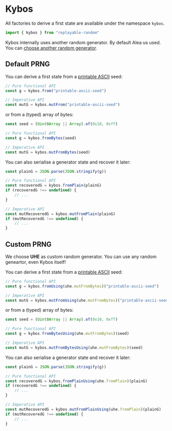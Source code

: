 
# Kybos

All factories to derive a first state are available under the namespace `kybos`.

```js
import { kybos } from "replayable-random"
```

Kybos internally uses another random generator.
By default Alea us used.
You can [choose another random generator](#custom-prng).

## Default PRNG

You can derive a first state from a [printable ASCII][printable-ascii] seed:

```js
// Pure functional API
const g = kybos.from("printable-ascii-seed")

// Imperative API
const mutG = kybos.mutFrom("printable-ascii-seed")
```

or from a (typed) array of bytes:
```js
const seed = (Uint8Array || Array).of(0x10, 0xff)

// Pure functional API
const g = kybos.fromBytes(seed)

// Imperative API
const mutG = kybos.mutFromBytes(seed)
```

You can also serialise a generator state and recover it later:

```js
const plainG = JSON.parse(JSON.stringify(g))

// Pure functional API
const recoveredG = kybos.fromPlain(plainG)
if (recoveredG !== undefined) {
    // ...
}

// Imperative API
const mutRecoveredG = kybos.mutFromPlain(plainG)
if (mutRecoveredG !== undefined) {
    // ...
}
```

## Custom PRNG

We choose **UHE** as custom random generator.
You can use any random geneartor, even Kybos itself!

You can derive a first state from a [printable ASCII][printable-ascii] seed:

```js
// Pure functional API
const g = kybos.fromUsing(uhe.mutFromBytes)("printable-ascii-seed")

// Imperative API
const mutG = kybos.mutFromUsing(uhe.mutFromBytes)("printable-ascii-seed")
```

or from a (typed) array of bytes:
```js
const seed = (Uint8Array || Array).of(0x10, 0xff)

// Pure functional API
const g = kybos.fromBytesUsing(uhe.mutFromBytes)(seed)

// Imperative API
const mutG = kybos.mutFromBytesUsing(uhe.mutFromBytes)(seed)
```

You can also serialise a generator state and recover it later:

```js
const plainG = JSON.parse(JSON.stringify(g))

// Pure functional API
const recoveredG = kybos.fromPlainUsing(uhe.fromPlain)(plainG)
if (recoveredG !== undefined) {
    // ...
}

// Imperative API
const mutRecoveredG = kybos.mutFromPlainUsing(uhe.fromPlain)(plainG)
if (mutRecoveredG !== undefined) {
    // ...
}
```

[printable-ascii]: https://en.wikipedia.org/wiki/ASCII#Printable_characters
